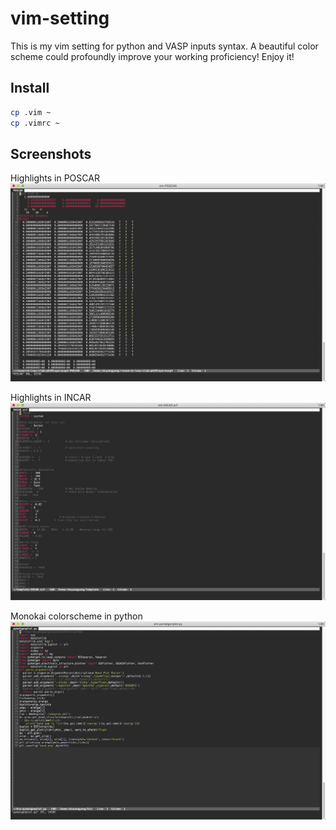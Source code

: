 # vim-setting

This is my vim setting for python and VASP inputs syntax. A beautiful color scheme could profoundly improve your working proficiency! Enjoy it!

## Install
```bash
cp .vim ~
cp .vimrc ~
```

## Screenshots

Highlights in POSCAR
![typescript](screenshots/POSCAR.png)

Highlights in INCAR
![typescript](screenshots/INCAR.png)

Monokai colorscheme in python
![typescript](screenshots/python.png)
